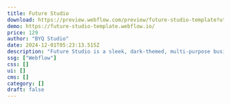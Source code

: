 ```yaml
---
title: Future Studio
download: https://preview.webflow.com/preview/future-studio-template?utm_medium=preview_link&utm_source=designer&utm_content=future-studio-template&preview=b345a0f4fcf034922db3341e9e9f8ee6&workflow=preview
demo: https://future-studio-template.webflow.io/
price: 129
author: "BYQ Studio"
date: 2024-12-01T05:23:13.515Z
description: "Future Studio is a sleek, dark-themed, multi-purpose business Webflow template, perfect for anyone aiming to launch an impressive website for their business. It features CMS, e-commerce, and everything you need to get your site off the ground."
ssg: ["Webflow"]
css: []
ui: []
cms: []
category: []
draft: false
---
```

